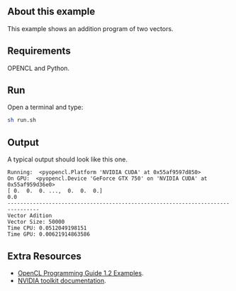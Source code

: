 ## About this example

This example shows an addition program of two vectors.

## Requirements

OPENCL and Python. 

## Run

Open a terminal and type:

```bash
sh run.sh
```


## Output

A typical output should look like this one. 

```
Running:  <pyopencl.Platform 'NVIDIA CUDA' at 0x55af9597d850>
On GPU:  <pyopencl.Device 'GeForce GTX 750' on 'NVIDIA CUDA' at 0x55af959d36e0>
[ 0.  0.  0. ...,  0.  0.  0.]
0.0
--------------------------------------------------------------------------------
Vector Adition
Vector Size: 50000
Time CPU: 0.0512049198151
Time GPU: 0.00621914863586

```

## Extra Resources

 * [OpenCL Programming Guide 1.2 Examples](https://github.com/bgaster/opencl-book-samples).
 * [NVIDIA toolkit documentation](https://developer.nvidia.com/cuda-toolkit).



